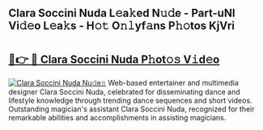 ## Clara Soccini Nuda L𝚎a𝚔ed N𝚞𝚍e - Part-uNl Vi𝚍𝚎o L𝚎a𝚔s - H𝚘𝚝 O𝚗𝚕yf𝚊ns P𝚑𝚘tos KjVri

# <h2><a href="http://kf3k5tp.oniu.top/?m=Clara+Soccini+Nuda">🔗👉 🔴 Clara Soccini Nuda P𝚑ot𝚘𝚜 V𝚒d𝚎o</a></h2>

[![Clara Soccini Nuda Nu𝚍e𝚜](https://i.imgur.com/0qMVB7G.gif)](http://kf3k5tp.oniu.top/?m=Clara+Soccini+Nuda)
Web-based entertainer and multimedia designer Clara Soccini Nuda, celebrated for disseminating dance and lifestyle knowledge through trending dance sequences and short videos. Outstanding magician's assistant Clara Soccini Nuda, recognized for their remarkable abilities and accomplishments in assisting magicians.  
